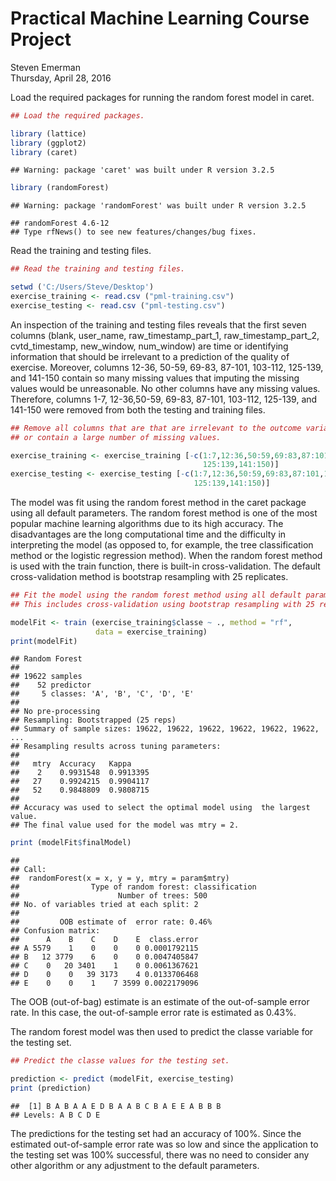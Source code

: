 # Practical Machine Learning Course Project
Steven Emerman  
Thursday, April 28, 2016  

Load the required packages for running the random forest model in caret.


```r
## Load the required packages.

library (lattice)
library (ggplot2)
library (caret)
```

```
## Warning: package 'caret' was built under R version 3.2.5
```

```r
library (randomForest)
```

```
## Warning: package 'randomForest' was built under R version 3.2.5
```

```
## randomForest 4.6-12
## Type rfNews() to see new features/changes/bug fixes.
```

Read the training and testing files.


```r
## Read the training and testing files.

setwd ('C:/Users/Steve/Desktop')
exercise_training <- read.csv ("pml-training.csv")
exercise_testing <- read.csv ("pml-testing.csv")
```
An inspection of the training and testing files reveals that the first seven 
columns (blank, user_name, raw_timestamp_part_1, raw_timestamp_part_2, 
cvtd_timestamp, new_window, num_window) are time or identifying information 
that should be irrelevant to a prediction of the quality of exercise. Moreover, 
columns 12-36, 50-59, 69-83, 87-101, 103-112, 125-139, and 141-150 contain so 
many missing values that imputing the missing values would be unreasonable. No 
other columns have any missing values. Therefore, columns 1-7, 12-36,50-59, 
69-83, 87-101, 103-112, 125-139, and 141-150 were removed from both the testing 
and training files.


```r
## Remove all columns that are that are irrelevant to the outcome variable
## or contain a large number of missing values.

exercise_training <- exercise_training [-c(1:7,12:36,50:59,69:83,87:101,103:112,
                                           125:139,141:150)]
exercise_testing <- exercise_testing [-c(1:7,12:36,50:59,69:83,87:101,103:112,
                                         125:139,141:150)]
```

The model was fit using the random forest method in the caret package using all
default parameters. The random forest method is one of the most popular 
machine learning algorithms due to its high accuracy. The disadvantages are
the long computational time and the difficulty in interpreting the model
(as opposed to, for example, the tree classification method or the logistic
regression method). When the random forest method is used with the train
function, there is built-in cross-validation. The default cross-validation
method is bootstrap resampling with 25 replicates.


```r
## Fit the model using the random forest method using all default parameters.
## This includes cross-validation using bootstrap resampling with 25 replicates.

modelFit <- train (exercise_training$classe ~ ., method = "rf", 
                   data = exercise_training)
print(modelFit)
```

```
## Random Forest 
## 
## 19622 samples
##    52 predictor
##     5 classes: 'A', 'B', 'C', 'D', 'E' 
## 
## No pre-processing
## Resampling: Bootstrapped (25 reps) 
## Summary of sample sizes: 19622, 19622, 19622, 19622, 19622, 19622, ... 
## Resampling results across tuning parameters:
## 
##   mtry  Accuracy   Kappa    
##    2    0.9931548  0.9913395
##   27    0.9924215  0.9904117
##   52    0.9848809  0.9808715
## 
## Accuracy was used to select the optimal model using  the largest value.
## The final value used for the model was mtry = 2.
```

```r
print (modelFit$finalModel)
```

```
## 
## Call:
##  randomForest(x = x, y = y, mtry = param$mtry) 
##                Type of random forest: classification
##                      Number of trees: 500
## No. of variables tried at each split: 2
## 
##         OOB estimate of  error rate: 0.46%
## Confusion matrix:
##      A    B    C    D    E  class.error
## A 5579    1    0    0    0 0.0001792115
## B   12 3779    6    0    0 0.0047405847
## C    0   20 3401    1    0 0.0061367621
## D    0    0   39 3173    4 0.0133706468
## E    0    0    1    7 3599 0.0022179096
```

The OOB (out-of-bag) estimate is an estimate of the out-of-sample error rate. 
In this case, the out-of-sample error rate is estimated as 0.43%.

The random forest model was then used to predict the classe variable for
the testing set.


```r
## Predict the classe values for the testing set.

prediction <- predict (modelFit, exercise_testing)
print (prediction)
```

```
##  [1] B A B A A E D B A A B C B A E E A B B B
## Levels: A B C D E
```

The predictions for the testing set had an accuracy of 100%. Since the
estimated out-of-sample error rate was so low and since the application to the
testing set was 100% successful, there was no need to consider any other
algorithm or any adjustment to the default parameters.
